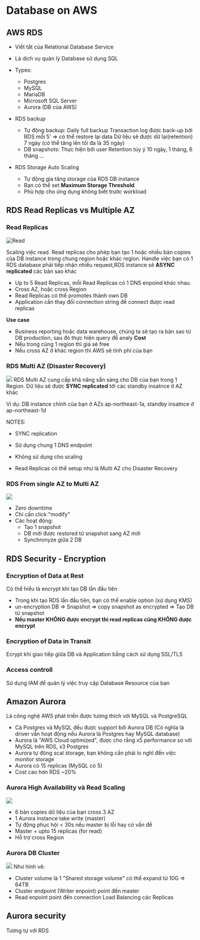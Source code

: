 # Database on AWS
## AWS RDS
  - Viết tắt của Relational Database Service
  - Là dịch vụ quản lý Database sử dụng SQL
  - Types:
    + Postgres
    + MySQL
    + MariaDB
    + Microsoft SQL Server
    + Aurora (DB của AWS)

  - RDS backup
    + Tự động backup:
      Daily full backup
      Transaction log được back-up bởi RDS mỗi 5'
      => có thể restore lại data
      Dữ liệu sẽ được dữ lại(retention) 7 ngày (có thể tăng lên tối đa là 35 ngày)
    + DB snapshots:
      Thực hiện bởi user
      Retention tùy ý 10 ngày, 1 tháng, 6 tháng ...

  - RDS Storage Auto Scaling
    + Tự động gia tăng storage của RDS DB instance
    + Bạn có thể set **Maximum Storage Threshold**
    + Phù hợp cho ứng dụng không biết trước workload


## RDS Read Replicas vs Multiple AZ
### Read Replicas

![Read](https://cacoo.com/diagrams/2XNdewVsgellO3x8-1506D.png)

Scaling việc read. Read replicas cho phép bạn tạo 1 hoặc nhiều bản copies của DB instance trong chung region hoặc khác region. Handle việc bạn có 1 RDS database phải tiếp nhận nhiều request,RDS instance sẽ **ASYNC replicated** các bản sao khác
- Up to 5 Read Replicas, mỗi Read Replicas có 1 DNS enpoind khác nhau.
- Cross AZ, hoặc cross Region
- Read Replicas có thể promotes thành own DB
- Application cần thay đổi connection string để connect được read replicas

**Use case**
- Business reporting hoặc data warehouse, chúng ta sẽ tạo ra bản sao từ DB production, sau đó thực hiện query để analy
**Cost**
- Nếu trong cùng 1 region thì giá sẽ free
- Nếu cross AZ ở khác region thì AWS sẽ tính phí của bạn

### RDS Multi AZ (Disaster Recovery)
![](https://miro.medium.com/max/1200/1*Tpg2Xo1fIMX-Cz5tzeOZ1g.png)
RDS Multi AZ cung cấp khả năng sẵn sàng cho DB của bạn trong 1 Region. Dữ liệu sẽ được **SYNC replicated** tới các standby insatnce ở AZ khác

Ví dụ: DB instance chính của bạn ở AZs ap-northeast-1a, standby insatnce ở ap-northeast-1d

NOTES:
- SYNC replication
- Sử dụng chung 1 DNS endpoint
- Không sử dụng cho scaling

- Read Replicas có thể setup như là Multi AZ cho Disaster Recovery

### RDS From single AZ to Multi AZ
![](https://miro.medium.com/max/668/1*ewojRDRfLgZW7loOtSR0TQ.png)
- Zero downtime
- Chỉ cần click "modify"
- Các hoạt động:
  + Tạo 1 snapshot
  + DB mới được restored từ snapshot sang AZ mới
  + Synchronyze giữa 2 DB

## RDS Security - Encryption
### Encryption of Data at Rest
Có thể hiểu là encrypt khi tạo DB lần đầu tiên
- Trong khi tạo RDS lần đầu tiên, bạn có thể enable option (xử dụng KMS)
- un-encryption DB => Snapshot => copy snapshot as encrypted => Tạo DB từ snapshot
- **Nếu master KHÔNG được encrypt thì read replicas cũng KHÔNG được encrypt**

### Encryption of Data in Transit
Ecrypt khi giao tiếp giữa DB và Application bằng cách sử dụng SSL/TLS

### Access controll
Sử dụng IAM để quản lý việc truy cập Database Resource của bạn


## Amazon Aurora
Là công nghệ AWS phát triển được tương thích với MySQL và PostgreSQL
- Cả Postgres và MySQL đều được support bởi Aurora DB (Có nghĩa là driver vẫn hoạt động nếu Aurora là Postgres hay MySQL database)
- Aurora là "AWS Cloud optimized", được cho rằng x5 performance so với MySQL trên RDS, x3 Postgres
- Aurora tự động scal storage, bạn không cần phải lo nghĩ đến việc monitor storage
- Aurora có 15 replicas (MySQL có 5)
- Cost cao hơn RDS ~20%

### Aurora High Availability và Read Scaling
![](https://docs.aws.amazon.com/zh_tw/AmazonRDS/latest/AuroraUserGuide/images/AuroraArch001.png)
- 6 bản copies dữ liệu của bạn cross 3 AZ
- 1 Aurora instance take write (master)
- Tự động phục hội < 30s nếu master bị lỗi hay có vấn đề
- Master + upto 15 replicas (for read)
- Hỗ trợ cross Region

### Aurora DB Cluster
![](https://miro.medium.com/max/1100/1*2_cCgfIV0fuBIDSNTcMmQg.png)
Như hình vẽ:
- Cluster volume là 1 "Shared storage volume" có thể expand từ 10G => 64TB
- Cluster endpoint (Writer enpoint) point đến master
- Read enpoint point đến connection Load Balancing các Replicas

## Aurora security
Tương tự với RDS